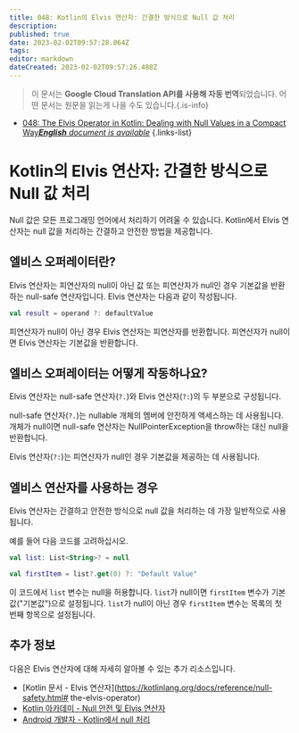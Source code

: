 ```yaml
---
title: 048: Kotlin의 Elvis 연산자: 간결한 방식으로 Null 값 처리
description: 
published: true
date: 2023-02-02T09:57:28.064Z
tags: 
editor: markdown
dateCreated: 2023-02-02T09:57:26.488Z
---
```


> 이 문서는 **Google Cloud Translation API를 사용해 자동 번역**되었습니다.
어떤 문서는 원문을 읽는게 나을 수도 있습니다.{.is-info}



- [048: The Elvis Operator in Kotlin: Dealing with Null Values in a Compact Way***English** document is available*](/en/Knowledge-base/Kotlin/Learning/048-the-elvis-operator-in-kotlin-dealing-with-null-values-in-a-compact-way)
{.links-list}


# Kotlin의 Elvis 연산자: 간결한 방식으로 Null 값 처리

Null 값은 모든 프로그래밍 언어에서 처리하기 어려울 수 있습니다. Kotlin에서 Elvis 연산자는 null 값을 처리하는 간결하고 안전한 방법을 제공합니다.

## 엘비스 오퍼레이터란?

Elvis 연산자는 피연산자의 null이 아닌 값 또는 피연산자가 null인 경우 기본값을 반환하는 null-safe 연산자입니다. Elvis 연산자는 다음과 같이 작성됩니다.

```kotlin
val result = operand ?: defaultValue
```

피연산자가 null이 아닌 경우 Elvis 연산자는 피연산자를 반환합니다. 피연산자가 null이면 Elvis 연산자는 기본값을 반환합니다.

## 엘비스 오퍼레이터는 어떻게 작동하나요?

Elvis 연산자는 null-safe 연산자(`?.`)와 Elvis 연산자(`?:`)의 두 부분으로 구성됩니다.

null-safe 연산자(`?.`)는 nullable 개체의 멤버에 안전하게 액세스하는 데 사용됩니다. 개체가 null이면 null-safe 연산자는 NullPointerException을 throw하는 대신 null을 반환합니다.

Elvis 연산자(`?:`)는 피연산자가 null인 경우 기본값을 제공하는 데 사용됩니다.

## 엘비스 연산자를 사용하는 경우

Elvis 연산자는 간결하고 안전한 방식으로 null 값을 처리하는 데 가장 일반적으로 사용됩니다.

예를 들어 다음 코드를 고려하십시오.

```kotlin
val list: List<String>? = null

val firstItem = list?.get(0) ?: "Default Value"
```

이 코드에서 `list` 변수는 null을 허용합니다. `list`가 null이면 `firstItem` 변수가 기본값("기본값")으로 설정됩니다. `list`가 null이 아닌 경우 `firstItem` 변수는 목록의 첫 번째 항목으로 설정됩니다.

## 추가 정보

다음은 Elvis 연산자에 대해 자세히 알아볼 수 있는 추가 리소스입니다.

- [Kotlin 문서 - Elvis 연산자](https://kotlinlang.org/docs/reference/null-safety.html# the-elvis-operator)
- [Kotlin 아카데미 - Null 안전 및 Elvis 연산자](https://kotlinacademy.com/kotlin-null-safety-elvis-operator/)
- [Android 개발자 - Kotlin에서 null 처리](https://developer.android.com/kotlin/null-safety)